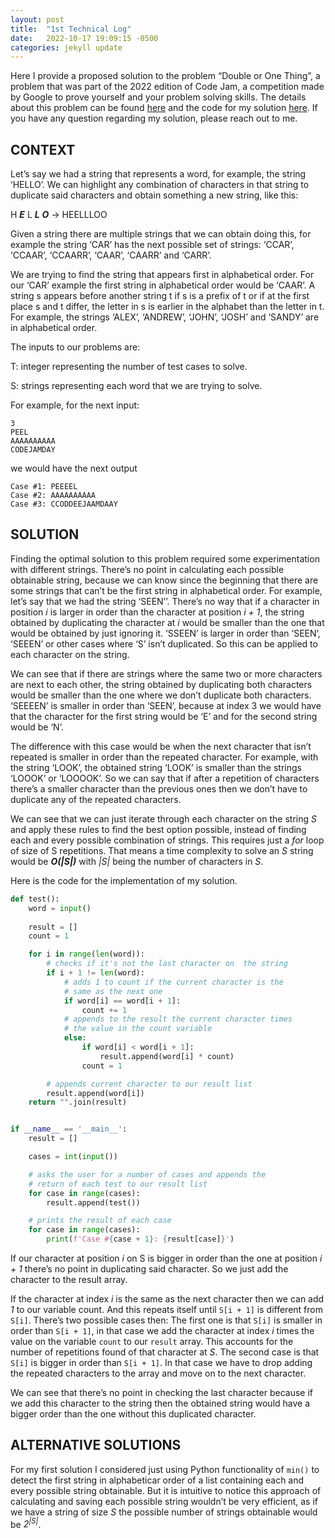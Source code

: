 ```yaml
---
layout: post
title:  "1st Technical Log"
date:   2022-10-17 19:09:15 -0500
categories: jekyll update
---
```


Here I provide a proposed solution to the problem “Double or One Thing”, a problem that was part of the 2022 edition of Code Jam, a competition made by Google to prove yourself and your problem solving skills. The details about this problem can be found [here][codejam] and the code for my solution [here][solution]. If you have any question regarding my solution, please reach out to me.
 
<h2>CONTEXT</h2>

Let’s say we had a string that represents a word, for example, the string ‘HELLO’. We can highlight any combination of characters in that string to duplicate said characters and obtain something a new string, like this:
 
H ***E*** L ***L*** ***O*** → HEELLLOO
 
Given a string there are multiple strings that we can obtain doing this, for example the string ‘CAR’ has the next possible set of strings: ‘CCAR’, ‘CCAAR’, ‘CCAARR’, ‘CAAR’, ‘CAARR’ and ‘CARR’.
 
We are trying to find the string that appears first in alphabetical order. For our ‘CAR’ example the first string in alphabetical order would be ‘CAAR’. A string s appears before another string t if s is a prefix of t or if at the first place s and t differ, the letter in s is earlier in the alphabet than the letter in t. For example, the strings ‘ALEX’, ‘ANDREW’, ‘JOHN’, ‘JOSH’ and ‘SANDY’ are in alphabetical order.
 
The inputs to our problems are:
 
T\: integer representing the number of test cases to solve.

S\: strings representing each word that we are trying to solve.
 
For example, for the next input:

```
3
PEEL
AAAAAAAAAA
CODEJAMDAY
```
 
we would have the next output

```
Case #1: PEEEEL
Case #2: AAAAAAAAAA
Case #3: CCODDEEJAAMDAAY
```
 
## SOLUTION
 
Finding the optimal solution to this problem required some experimentation with different strings. There’s no point in calculating each possible obtainable string, because we can know since the beginning that there are some strings that can’t be the first string in alphabetical order. For example, let’s say that we had the string ‘SEEN’’. There’s no way that if a character in position *i* is larger in order than the character at position *i + 1*, the string obtained by duplicating the character at *i* would be smaller than the one that would be obtained by just ignoring it. ‘SSEEN’ is larger in order than ‘SEEN’, ‘SEEEN’ or other cases where ‘S’ isn’t duplicated. So this can be applied to each character on the string. 
 
We can see that if there are strings where the same two or more characters are next to each other, the string obtained by duplicating both characters would be smaller than the one where we don’t duplicate both characters. ‘SEEEEN’ is smaller in order than ‘SEEN’, because at index 3 we would have that the character for the first string would be ‘E’ and for the second string would be ‘N’.
 
The difference with this case would be when the next character that isn’t repeated is smaller in order than the repeated character. For example, with the string ‘LOOK’, the obtained string ‘LOOK’ is smaller than the strings ‘LOOOK’ or ‘LOOOOK’. So we can say that if after a repetition of characters there’s a smaller character than the previous ones then we don’t have to duplicate any of the repeated characters.
 
We can see that we can just iterate through each character on the string *S* and apply these rules to find the best option possible, instead of finding each and every possible combination of strings. This requires just a *for* loop of size of S repetitions. That means a time complexity to solve an *S* string would be ***O(\|S\|)*** with *\|S\|* being the number of characters in *S*.
 
Here is the code for the implementation of my solution.

```python
def test():
    word = input()
    
    result = []
    count = 1

    for i in range(len(word)):
        # checks if it's not the last character on  the string
        if i + 1 != len(word):
            # adds 1 to count if the current character is the
            # same as the next one
            if word[i] == word[i + 1]:
                count += 1
            # appends to the result the current character times 
            # the value in the count variable
            else:
                if word[i] < word[i + 1]:
                    result.append(word[i] * count)
                count = 1

        # appends current character to our result list
        result.append(word[i])
    return "".join(result)


if __name__ == '__main__':
    result = []

    cases = int(input())

    # asks the user for a number of cases and appends the
    # return of each test to our result list
    for case in range(cases):
        result.append(test())

    # prints the result of each case
    for case in range(cases):
        print(f'Case #{case + 1}: {result[case]}')
```
 
If our character at position *i* on S is bigger in order than the one at position *i + 1* there’s no point in duplicating said character. So we just add the character to the result array. 
 
If the character at index *i* is the same as the next character then we can add *1* to our variable count. And this repeats itself until `S[i + 1]` is different from `S[i]`. There’s two possible cases then: The first one is that `S[i]` is smaller in order than `S[i + 1]`, in that case we add the character at index *i* times the value on the variable `count` to our `result` array. This accounts for the number of repetitions found of that character at *S*. The second case is that `S[i]` is bigger in order than `S[i + 1]`. In that case we have to drop adding the repeated characters to the array and move on to the next character.
 
We can see that there’s no point in checking the last character because if we add this character to the string then the obtained string would have a bigger order than the one without this duplicated character.
 
## ALTERNATIVE SOLUTIONS

For my first solution I considered just using Python functionality of `min()` to detect the first string in alphabeticar order of a list containing each and every possible string obtainable. But it is intuitive to notice this approach of calculating and saving each possible string wouldn’t be very efficient, as if we have a string of size *S* the possible number of strings obtainable would be *2<sup>\|S\|</sup>*.

[codejam]: https://codingcompetitions.withgoogle.com/codejam/round/0000000000877ba5/0000000000aa8e9c#problem
[solution]: https://github.com/joseearias/codejam2022/blob/main/round1A/doubleoronething.py
